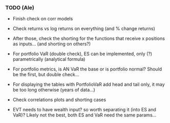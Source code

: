 ### TODO (Ale)

- Finish check on corr models

- Check returns vs log returns on everything (and % change returns)

- After those, check the shorting for the functions that receive x positions as inputs... (and shorting on others?)

- For portfolio VaR (double check), ES can be implemented, only (?) parametrically (analytical formula)

- For portfolio metrics, is AN VaR the base or is portfolio normal? Should be the first, but double check...

- For displaying the tables with PortfolioVaR add head and tail only, it may be too long otherwise (years of data...)

- Check correlations plots and shorting cases

- EVT needs to have wealth input? so worth separating it (into ES and VaR)? Likely not the best, both ES and VaR need the same params...
